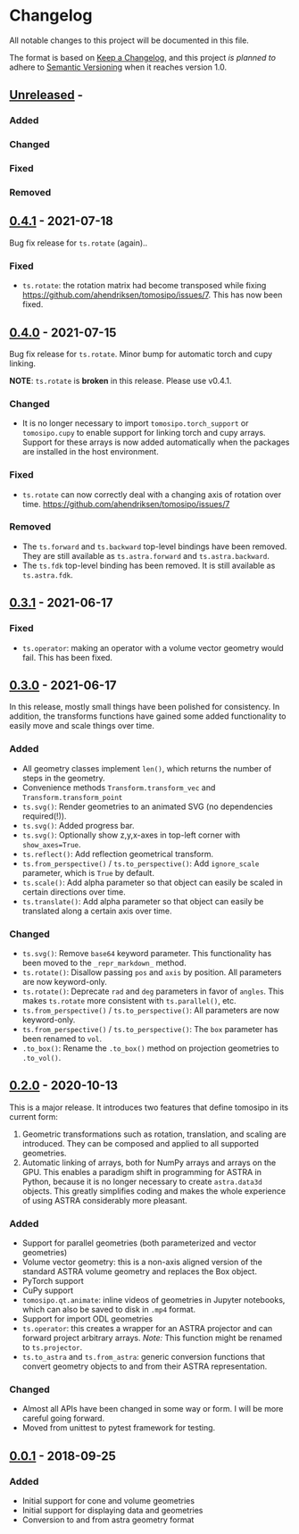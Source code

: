 # Changelog
All notable changes to this project will be documented in this file.

The format is based on [Keep a Changelog](https://keepachangelog.com/en/1.0.0/),
and this project *is planned to* adhere to [Semantic
Versioning](https://semver.org/spec/v2.0.0.html) when it reaches version 1.0.

## [Unreleased] -
### Added
### Changed
### Fixed
### Removed

## [0.4.1] - 2021-07-18
Bug fix release for `ts.rotate` (again)..

### Fixed
- `ts.rotate`: the rotation matrix had become transposed while fixing https://github.com/ahendriksen/tomosipo/issues/7. This has now been fixed.


## [0.4.0] - 2021-07-15
Bug fix release for `ts.rotate`. Minor bump for automatic torch and cupy
linking.

**NOTE**: `ts.rotate` is **broken** in this release. Please use v0.4.1.

### Changed
- It is no longer necessary to import `tomosipo.torch_support` or
  `tomosipo.cupy` to enable support for linking torch and cupy arrays. Support
  for these arrays is now added automatically when the packages are installed in
  the host environment.
### Fixed
- `ts.rotate` can now correctly deal with a changing axis of rotation over time.
  https://github.com/ahendriksen/tomosipo/issues/7
### Removed
- The `ts.forward` and `ts.backward` top-level bindings have been removed. They are
  still available as `ts.astra.forward` and `ts.astra.backward`.
- The `ts.fdk` top-level binding has been removed. It is still available as
  `ts.astra.fdk`.

## [0.3.1] - 2021-06-17
### Fixed
- `ts.operator`: making an operator with a volume vector geometry would fail.
  This has been fixed.

## [0.3.0] - 2021-06-17
In this release, mostly small things have been polished for consistency.
In addition, the transforms functions have gained some added
functionality to easily move and scale things over time.

### Added
- All geometry classes implement `len()`, which returns the number of steps in the geometry.
- Convenience methods `Transform.transform_vec` and `Transform.transform_point`
- `ts.svg()`: Render geometries to an animated SVG (no dependencies required(!)).
- `ts.svg()`: Added progress bar.
- `ts.svg()`: Optionally show z,y,x-axes in top-left corner with `show_axes=True`.
- `ts.reflect()`: Add reflection geometrical transform.
- `ts.from_perspective()` / `ts.to_perspective()`: Add `ignore_scale` parameter,
  which is `True` by default.
- `ts.scale()`: Add alpha parameter so that object can easily be scaled in
  certain directions over time.
- `ts.translate()`: Add alpha parameter so that object can easily be translated along a 
  certain axis over time.

### Changed
- `ts.svg()`: Remove `base64` keyword parameter. This functionality has been
  moved to the `_repr_markdown_` method.
- `ts.rotate()`: Disallow passing `pos` and `axis` by position. All
  parameters are now keyword-only.
- `ts.rotate()`: Deprecate `rad` and `deg` parameters in favor of
  `angles`. This makes `ts.rotate` more consistent with
  `ts.parallel()`, etc.
- `ts.from_perspective()` / `ts.to_perspective()`: All parameters are now keyword-only.
- `ts.from_perspective()` / `ts.to_perspective()`: The `box` parameter has been
  renamed to `vol`.
- `.to_box()`: Rename the `.to_box()` method on projection geometries to `.to_vol()`.


## [0.2.0] - 2020-10-13
This is a major release. It introduces two features that define tomosipo in its current form:

1. Geometric transformations such as rotation, translation, and scaling are
   introduced. They can be composed and applied to all supported geometries.
2. Automatic linking of arrays, both for NumPy arrays and arrays on the GPU.
   This enables a paradigm shift in programming for ASTRA in Python, because it
   is no longer necessary to create `astra.data3d` objects. This greatly
   simplifies coding and makes the whole experience of using ASTRA considerably
   more pleasant.

### Added
- Support for parallel geometries (both parameterized and vector geometries)
- Volume vector geometry: this is a non-axis aligned version of the standard
  ASTRA volume geometry and replaces the Box object.
- PyTorch support
- CuPy support
- `tomosipo.qt.animate`: inline videos of geometries in Jupyter notebooks, which
  can also be saved to disk in `.mp4` format.
- Support for import ODL geometries
- `ts.operator`: this creates a wrapper for an ASTRA projector and can forward
  project arbitrary arrays. *Note:* This function might be renamed to
  `ts.projector`.
- `ts.to_astra` and `ts.from_astra`: generic conversion functions that convert
  geometry objects to and from their ASTRA representation.
### Changed
- Almost all APIs have been changed in some way or form. I will be more careful
  going forward.
- Moved from unittest to pytest framework for testing.

## [0.0.1] - 2018-09-25
### Added
- Initial support for cone and volume geometries
- Initial support for displaying data and geometries
- Conversion to and from astra geometry format



[Unreleased]: https://github.com/ahendriksen/tomosipo/compare/v0.4.1...HEAD
[0.4.1]: https://github.com/ahendriksen/tomosipo/compare/v0.4.0...v0.4.1
[0.4.0]: https://github.com/ahendriksen/tomosipo/compare/v0.3.1...v0.4.0
[0.3.1]: https://github.com/ahendriksen/tomosipo/compare/v0.3.0...v0.3.1
[0.3.0]: https://github.com/ahendriksen/tomosipo/compare/v0.2.0...v0.3.0
[0.2.0]: https://github.com/ahendriksen/tomosipo/compare/v0.0.1...v0.2.0
[0.0.1]: https://github.com/ahendriksen/tomosipo/releases/tag/v0.0.1
